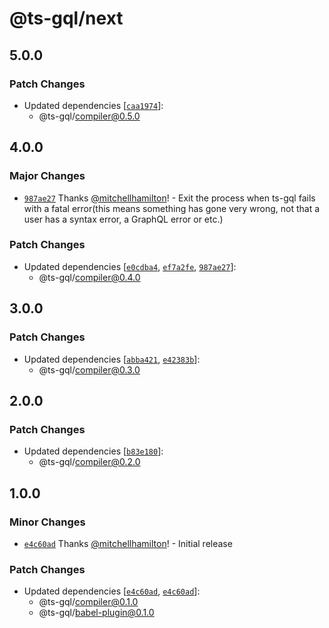 # @ts-gql/next

## 5.0.0

### Patch Changes

- Updated dependencies [[`caa1974`](https://github.com/Thinkmill/ts-gql/commit/caa19743de1aa1345795691b8d4eea58c052fc8f)]:
  - @ts-gql/compiler@0.5.0

## 4.0.0

### Major Changes

- [`987ae27`](https://github.com/Thinkmill/ts-gql/commit/987ae27ec21cfcd8d35d829385c1220431fc295b) Thanks [@mitchellhamilton](https://github.com/mitchellhamilton)! - Exit the process when ts-gql fails with a fatal error(this means something has gone very wrong, not that a user has a syntax error, a GraphQL error or etc.)

### Patch Changes

- Updated dependencies [[`e0cdba4`](https://github.com/Thinkmill/ts-gql/commit/e0cdba40c84c522845e860bec694d837bfaec684), [`ef7a2fe`](https://github.com/Thinkmill/ts-gql/commit/ef7a2fec4b05b7a9b2622ccf5e5e7d5f564311ea), [`987ae27`](https://github.com/Thinkmill/ts-gql/commit/987ae27ec21cfcd8d35d829385c1220431fc295b)]:
  - @ts-gql/compiler@0.4.0

## 3.0.0

### Patch Changes

- Updated dependencies [[`abba421`](https://github.com/Thinkmill/ts-gql/commit/abba4214b10bc878de9c7c9e350e5ef04f3ef11f), [`e42383b`](https://github.com/Thinkmill/ts-gql/commit/e42383b5970a554462384f9851aabc173f7fcf52)]:
  - @ts-gql/compiler@0.3.0

## 2.0.0

### Patch Changes

- Updated dependencies [[`b83e180`](https://github.com/Thinkmill/ts-gql/commit/b83e180ea94cd7fb1d66d5c7835f333a5fcf56f5)]:
  - @ts-gql/compiler@0.2.0

## 1.0.0

### Minor Changes

- [`e4c60ad`](https://github.com/Thinkmill/ts-gql/commit/e4c60adcc45abba018c4b9d4d0379e7d529a9af1) Thanks [@mitchellhamilton](https://github.com/mitchellhamilton)! - Initial release

### Patch Changes

- Updated dependencies [[`e4c60ad`](https://github.com/Thinkmill/ts-gql/commit/e4c60adcc45abba018c4b9d4d0379e7d529a9af1), [`e4c60ad`](https://github.com/Thinkmill/ts-gql/commit/e4c60adcc45abba018c4b9d4d0379e7d529a9af1)]:
  - @ts-gql/compiler@0.1.0
  - @ts-gql/babel-plugin@0.1.0
